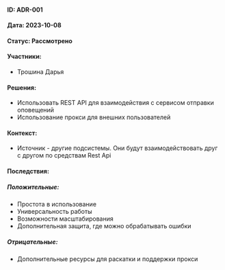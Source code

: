 #### ID: ADR-001

#### Дата: 2023-10-08

#### Статус: Рассмотрено

#### Участники:
* Трошина Дарья

#### Решения:
* Использовать REST API для взаимодействия с сервисом отправки оповещений
* Использование прокси для внешних пользователей

#### Контекст:
* Источник - другие подсистемы. Они будут взаимодействовать друг с другом по средствам Rest Api

#### Последствия:

##### Положительные:
* Простота в использование
* Универсальность работы
* Возможности масштабирования
* Дополнительная защита, где можно обрабатывать ошибки

##### Отрицательные:
* Дополнительные ресурсы для раскатки и поддержки прокси

